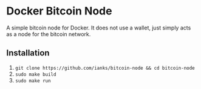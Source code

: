 # Docker Bitcoin Node

A simple bitcoin node for Docker. It does not use a wallet, just simply acts
as a node for the bitcoin network.

## Installation

1. `git clone https://github.com/ianks/bitcoin-node && cd bitcoin-node`
1. `sudo make build`
1. `sudo make run`
